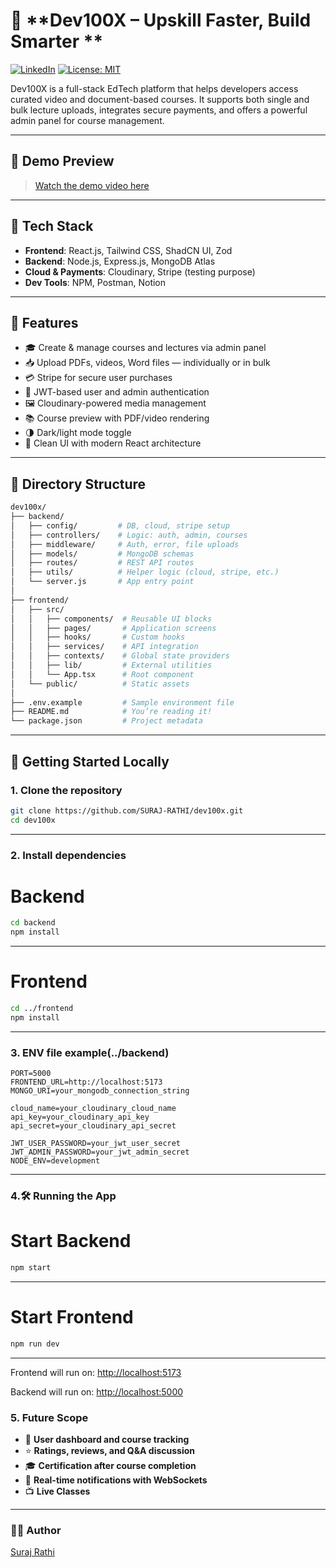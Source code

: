 # 🚀 **Dev100X – Upskill Faster, Build Smarter **

[![LinkedIn](https://img.shields.io/badge/-Connect-blue?style=flat-square&logo=linkedin&link=https://www.linkedin.com/in/suraj127021/)](https://www.linkedin.com/in/suraj127021/)
[![License: MIT](https://img.shields.io/badge/License-MIT-yellow.svg)](https://opensource.org/licenses/MIT)

Dev100X is a full-stack EdTech platform that helps developers access curated video and document-based courses. It supports both single and bulk lecture uploads, integrates secure payments, and offers a powerful admin panel for course management.

---

## 📸 Demo Preview

> [Watch the demo video here](https://www.linkedin.com/posts/suraj127021_someone-recently-asked-why-i-havent-shared-activity-7328480445514285058-vTP0?utm_source=share&utm_medium=member_desktop&rcm=ACoAAD9N6twBN5tSJvGx0XRTcdYyi81asxQIyyg)

---


## 🔧 Tech Stack

- **Frontend**: React.js, Tailwind CSS, ShadCN UI, Zod  
- **Backend**: Node.js, Express.js, MongoDB Atlas  
- **Cloud & Payments**: Cloudinary, Stripe (testing purpose) 
- **Dev Tools**: NPM, Postman, Notion

---

## 🚀 Features

- 🎓 Create & manage courses and lectures via admin panel  
- 📥 Upload PDFs, videos, Word files — individually or in bulk  
- 💳 Stripe for secure user purchases  
- 🔐 JWT-based user and admin authentication  
- 🖼️ Cloudinary-powered media management  
- 📚 Course preview with PDF/video rendering  
- 🌗 Dark/light mode toggle  
- 💬 Clean UI with modern React architecture

---

## 📁 Directory Structure

```bash
dev100x/
├── backend/
│   ├── config/         # DB, cloud, stripe setup
│   ├── controllers/    # Logic: auth, admin, courses
│   ├── middleware/     # Auth, error, file uploads
│   ├── models/         # MongoDB schemas
│   ├── routes/         # REST API routes
│   ├── utils/          # Helper logic (cloud, stripe, etc.)
│   └── server.js       # App entry point
│
├── frontend/
│   ├── src/
│   │   ├── components/  # Reusable UI blocks
│   │   ├── pages/       # Application screens
│   │   ├── hooks/       # Custom hooks
│   │   ├── services/    # API integration
│   │   ├── contexts/    # Global state providers
│   │   ├── lib/         # External utilities
│   │   └── App.tsx      # Root component
│   └── public/          # Static assets
│
├── .env.example         # Sample environment file
├── README.md            # You’re reading it!
└── package.json         # Project metadata
```
---

## 🧪 Getting Started Locally

### 1. Clone the repository

```bash
git clone https://github.com/SURAJ-RATHI/dev100x.git
cd dev100x
```
---
### 2. Install dependencies
# Backend
```bash
cd backend
npm install
```
---

# Frontend
```bash
cd ../frontend
npm install
```
---
### 3. ENV file example(../backend)
```env
PORT=5000
FRONTEND_URL=http://localhost:5173
MONGO_URI=your_mongodb_connection_string

cloud_name=your_cloudinary_cloud_name
api_key=your_cloudinary_api_key
api_secret=your_cloudinary_api_secret

JWT_USER_PASSWORD=your_jwt_user_secret
JWT_ADMIN_PASSWORD=your_jwt_admin_secret
NODE_ENV=development
```
---
### 4.🛠️ Running the App
# Start Backend
```bash
npm start
```
---
# Start Frontend
```bash
npm run dev
```
---
Frontend will run on: [http://localhost:5173]([url](http://localhost:5173))

Backend will run on: [http://localhost:5000]([url](http://localhost:5000))

### 5. Future Scope

- 🚀 **User dashboard and course tracking**  
- ⭐ **Ratings, reviews, and Q&A discussion**  
- 🎓 **Certification after course completion**  
- 🔔 **Real-time notifications with WebSockets**  
- 📺 **Live Classes**

---
### 👨‍💻 Author
[Suraj Rathi](https://www.linkedin.com/in/suraj127021)





